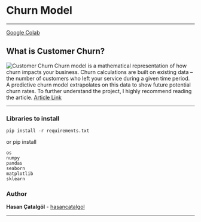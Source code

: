 # Churn Model

-------

[Google Colab](https://colab.research.google.com/github/hasancatalgol/churn_modelling/blob/main/model.ipynb)

## What is Customer Churn?
![Customer Churn](https://lh5.googleusercontent.com/7LcytAcc9c_9ZvtRCMjnH8dS49t6payEIb1j3cP5nqlmqIu6PmdKaaeZLiSpiA1omYcVJZ0n77_24nWxs3lIwjahP62tJmJLkdrjLmgCaTMwEIsR1ybDtvYqlYj0TLF-b048958q)
Churn model is a mathematical representation of how churn impacts your business. Churn calculations are built on existing data – the number of customers who left your service during a given time period. A predictive churn model extrapolates on this data to show future potential churn rates. To further understand the project, I highly recommend reading the article.
[Article Link](https://blog.hubspot.com/service/what-is-customer-churn)

---

### Libraries to install 

```
pip install -r requirements.txt
```

or pip install 
```
os
numpy
pandas
seaborn
matplotlib
sklearn

```

### Author

**Hasan Çatalgöl** -  [hasancatalgol](https://github.com/hasancatalgol)

---

